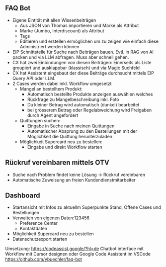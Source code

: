 ## FAQ Bot
- Eigene Eintität mit allen Wissenbeiträgen
    - Aus JSON von Thomas importieren und Marke als Attribut
    - Marke (Jumbo, Interdiscount) als Attribut
    - Tags
    - Editieren und erstellen ermöglichen um zu zeigen wie einfach diese Administriert werden können
- EIP Schnittstelle für Suche nach Beiträgen bauen. Evtl. in RAG von AI packen und via LLM abfragen. Muss aber schnell gehen.
- CX hat zwei Einbindungen von diesen Beiträgen: Einerseits als Liste groupiert und ausklappbar (klassisch) und via Magic Suchfeld
- CX hat Assistent eingebaut der diese Beiträge durchsucht mittels EIP Query API oder LLM.
- 2 Cases werden dabei inkl. Workflow umgesetzt
    - Mangel an bestelltem Produkt:
        - Automatisch bestellte Produkte anzeigen auswählen welches
        - Rückfrage zu Mangelbeschreibung inkl. Foto
        - Da kleiner Betrag wird automatisch (dunkel) bearbeitet
        - bei grösserem Betrag oder Regelabweichung wird Freigaben durch Agent angefordert
    - Quittungen suchen:
        - Eingabe in Suche nach meinen Quittungen
        - Automatischer Absprung zu den Bestellungen mit der Möglichkeit die Quittung herunterzuladen
    - Möglichkeit Supercard neu zu bestellen:
        - Eingabe und direkt Workflow starten

## Rückruf vereinbaren mittels OTV
- Suche nach Problem findet keine Lösung -> Rückruf vereinbaren
- Automatische Zuweisung an freien Kundendienstmitarbeiter

## Dashboard
- Startansicht mit Infos zu aktuellm Superpunkte Stand, Offene Cases und Bestellungen
- Verwalten von eigenen Daten:123456
    - Preference Center
    - Kontaktdaten
- Möglichkeit Supercard neu zu bestellen
- Datenschutzexport starten




Umsetzung:
https://codeassist.google/?hl=de Chatbot interface mit Workflow mit Cursor designen oder Google Code Assistent im VSCode
https://github.com/ybuechler/faq-bot
